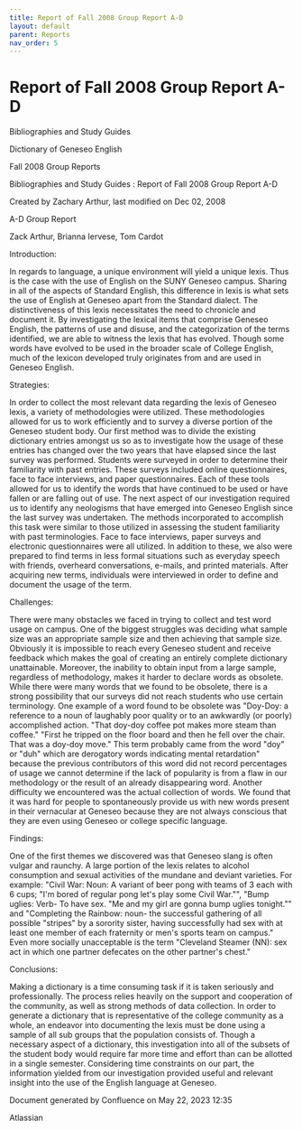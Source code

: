 ```yaml
---
title: Report of Fall 2008 Group Report A-D
layout: default
parent: Reports
nav_order: 5
---
```


# Report of Fall 2008 Group Report A-D

Bibliographies and Study Guides

Dictionary of Geneseo English

Fall 2008 Group Reports

Bibliographies and Study Guides : Report of Fall 2008 Group Report A-D

Created by  Zachary Arthur, last modified on Dec 02, 2008

A-D Group Report

Zack Arthur, Brianna Iervese, Tom Cardot

Introduction: 

In regards to language, a unique environment will yield a unique lexis.  Thus is the case with the use of English on the SUNY Geneseo campus. Sharing in all of the aspects of Standard English, this difference in lexis is what sets the use of English at Geneseo apart from the Standard dialect.  The distinctiveness of this lexis necessitates the need to chronicle and document it.  By investigating the lexical items that comprise Geneseo English, the patterns of use and disuse, and the categorization of the terms identified, we are able to witness the lexis that has evolved.  Though some words have evolved to be used in the broader scale of College English, much of the lexicon developed truly originates from and are used in Geneseo English.

Strategies:

In order to collect the most relevant data regarding the lexis of Geneseo lexis, a variety of methodologies were utilized.  These methodologies allowed for us to work efficiently and to survey a diverse portion of the Geneseo student body.  Our first method was to divide the existing dictionary entries amongst us so as to investigate how the usage of these entries has changed over the two years that have elapsed since the last survey was performed.  Students were surveyed in order to determine their familiarity with past entries.  These surveys included online questionnaires, face to face interviews, and paper questionnaires.  Each of these tools allowed for us to identify the words that have continued to be used or have fallen or are falling out of use.  The next aspect of our investigation required us to identify any neologisms that have emerged into Geneseo English since the last survey was undertaken.  The methods incorporated to accomplish this task were similar to those utilized in assessing the student familiarity with past terminologies. Face to face interviews, paper surveys and electronic questionnaires were all utilized.  In addition to these, we also were prepared to find terms in less formal situations such as everyday speech with friends, overheard conversations, e-mails, and printed materials.  After acquiring new terms, individuals were interviewed in order to define and document the usage of the term.

Challenges:  

There were many obstacles we faced in trying to collect and test word usage on campus.  One of the biggest struggles was deciding what sample size was an appropriate sample size and then achieving that sample size.  Obviously it is impossible to reach every Geneseo student and receive feedback which makes the goal of creating an entirely complete dictionary unattainable. Moreover, the inability to obtain input from a large sample, regardless of methodology, makes it harder to declare words as obsolete. While there were many words that we found to be obsolete, there is a strong possibility that our surveys did not reach students who use certain terminology.  One example of a word found to be obsolete was &quot;Doy-Doy: a reference to a noun of laughably poor quality or to an awkwardly (or poorly) accomplished action. &quot;That doy-doy coffee pot makes more steam than coffee.&quot; &quot;First he tripped on the floor board and then he fell over the chair. That was a doy-doy move.&quot; This term probably came from the word &quot;doy&quot; or &quot;duh&quot; which are derogatory words indicating mental retardation&quot;  because the previous contributors of this word did not record percentages of usage we cannot determine if the lack of popularity is from a flaw in our methodology or the result of an already disappearing word.  Another difficulty we encountered was the actual collection of words.  We found that it was hard for people to spontaneously provide us with new words present in their vernacular at Geneseo because they are not always conscious that they are even using Geneseo or college specific language. 

Findings:

One of the first themes we discovered was that Geneseo slang is often vulgar and raunchy.  A large portion of the lexis relates to alcohol consumption and sexual activities of the mundane and deviant varieties.  For example: &quot;Civil War: Noun: A variant of beer pong with teams of 3 each with 6 cups; &quot;I'm bored of regular pong let's play some Civil War.&quot;&quot;, &quot;Bump uglies: Verb- To have sex. &quot;Me and my girl are gonna bump uglies tonight.&quot;&quot; and &quot;Completing the Rainbow: noun- the successful gathering of all possible &quot;stripes&quot; by a sorority sister, having successfully had sex with at least one member of each fraternity or men's sports team on campus.&quot; Even more socially unacceptable is the term &quot;Cleveland Steamer (NN): sex act in which one partner defecates on the other partner's chest.&quot;    

Conclusions:

Making a dictionary is a time consuming task if it is taken seriously and professionally.  The process relies heavily on the support and cooperation of the community, as well as strong methods of data collection.  In order to generate a dictionary that is representative of the college community as a whole, an endeavor into documenting the lexis must be done using a sample of all sub groups that the population consists of.  Though a necessary aspect of a dictionary, this investigation into all of the subsets of the student body would require far more time and effort than can be allotted in a single semester.  Considering time constraints on our part, the information yielded from our investigation provided useful  and relevant insight into the use of the English language at Geneseo.

Document generated by Confluence on May 22, 2023 12:35

Atlassian
